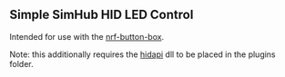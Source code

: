 ## Simple SimHub HID LED Control

Intended for use with the [nrf-button-box](https://github.com/will-jj/nrf-button-box).

Note: this additionally requires the [hidapi](https://github.com/libusb/hidapi) dll to be placed in the plugins folder.